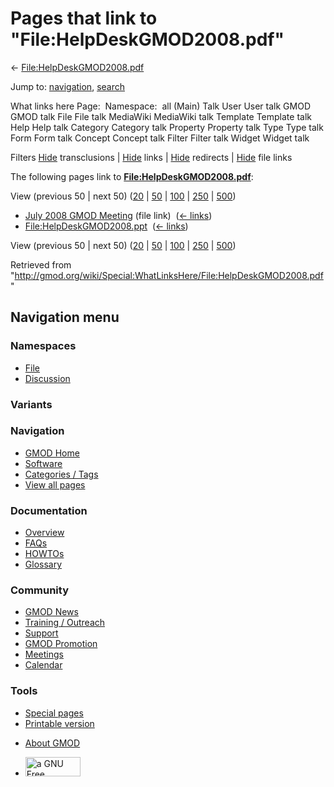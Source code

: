<div id="mw-page-base" class="noprint">

</div>

<div id="mw-head-base" class="noprint">

</div>

<div id="content" class="mw-body" role="main">

<span id="top"></span>

<div id="mw-js-message" style="display:none;">

</div>



# <span dir="auto">Pages that link to "File:HelpDeskGMOD2008.pdf"</span>

<div id="bodyContent">

<div id="contentSub">

←
[File:HelpDeskGMOD2008.pdf](/wiki/File:HelpDeskGMOD2008.pdf "File:HelpDeskGMOD2008.pdf")

</div>

<div id="jump-to-nav" class="mw-jump">

Jump to: [navigation](#mw-navigation), [search](#p-search)

</div>

<div id="mw-content-text">

What links here Page:  Namespace:  all (Main) Talk User User talk GMOD
GMOD talk File File talk MediaWiki MediaWiki talk Template Template talk
Help Help talk Category Category talk Property Property talk Type Type
talk Form Form talk Concept Concept talk Filter Filter talk Widget
Widget talk

Filters
[Hide](/mediawiki/index.php?title=Special:WhatLinksHere/File:HelpDeskGMOD2008.pdf&hidetrans=1 "Special:WhatLinksHere/File:HelpDeskGMOD2008.pdf")
transclusions \|
[Hide](/mediawiki/index.php?title=Special:WhatLinksHere/File:HelpDeskGMOD2008.pdf&hidelinks=1 "Special:WhatLinksHere/File:HelpDeskGMOD2008.pdf")
links \|
[Hide](/mediawiki/index.php?title=Special:WhatLinksHere/File:HelpDeskGMOD2008.pdf&hideredirs=1 "Special:WhatLinksHere/File:HelpDeskGMOD2008.pdf")
redirects \|
[Hide](/mediawiki/index.php?title=Special:WhatLinksHere/File:HelpDeskGMOD2008.pdf&hideimages=1 "Special:WhatLinksHere/File:HelpDeskGMOD2008.pdf")
file links

The following pages link to
**[File:HelpDeskGMOD2008.pdf](/wiki/File:HelpDeskGMOD2008.pdf "File:HelpDeskGMOD2008.pdf")**:

View (previous 50 \| next 50)
([20](/mediawiki/index.php?title=Special:WhatLinksHere/File:HelpDeskGMOD2008.pdf&limit=20 "Special:WhatLinksHere/File:HelpDeskGMOD2008.pdf")
\|
[50](/mediawiki/index.php?title=Special:WhatLinksHere/File:HelpDeskGMOD2008.pdf&limit=50 "Special:WhatLinksHere/File:HelpDeskGMOD2008.pdf")
\|
[100](/mediawiki/index.php?title=Special:WhatLinksHere/File:HelpDeskGMOD2008.pdf&limit=100 "Special:WhatLinksHere/File:HelpDeskGMOD2008.pdf")
\|
[250](/mediawiki/index.php?title=Special:WhatLinksHere/File:HelpDeskGMOD2008.pdf&limit=250 "Special:WhatLinksHere/File:HelpDeskGMOD2008.pdf")
\|
[500](/mediawiki/index.php?title=Special:WhatLinksHere/File:HelpDeskGMOD2008.pdf&limit=500 "Special:WhatLinksHere/File:HelpDeskGMOD2008.pdf"))

- [July 2008 GMOD
  Meeting](/wiki/July_2008_GMOD_Meeting "July 2008 GMOD Meeting") (file
  link) ‎ <span class="mw-whatlinkshere-tools">([←
  links](/mediawiki/index.php?title=Special:WhatLinksHere&target=July+2008+GMOD+Meeting "Special:WhatLinksHere"))</span>
- [File:HelpDeskGMOD2008.ppt](/wiki/File:HelpDeskGMOD2008.ppt "File:HelpDeskGMOD2008.ppt")
  ‎ <span class="mw-whatlinkshere-tools">([←
  links](/mediawiki/index.php?title=Special:WhatLinksHere&target=File%3AHelpDeskGMOD2008.ppt "Special:WhatLinksHere"))</span>

View (previous 50 \| next 50)
([20](/mediawiki/index.php?title=Special:WhatLinksHere/File:HelpDeskGMOD2008.pdf&limit=20 "Special:WhatLinksHere/File:HelpDeskGMOD2008.pdf")
\|
[50](/mediawiki/index.php?title=Special:WhatLinksHere/File:HelpDeskGMOD2008.pdf&limit=50 "Special:WhatLinksHere/File:HelpDeskGMOD2008.pdf")
\|
[100](/mediawiki/index.php?title=Special:WhatLinksHere/File:HelpDeskGMOD2008.pdf&limit=100 "Special:WhatLinksHere/File:HelpDeskGMOD2008.pdf")
\|
[250](/mediawiki/index.php?title=Special:WhatLinksHere/File:HelpDeskGMOD2008.pdf&limit=250 "Special:WhatLinksHere/File:HelpDeskGMOD2008.pdf")
\|
[500](/mediawiki/index.php?title=Special:WhatLinksHere/File:HelpDeskGMOD2008.pdf&limit=500 "Special:WhatLinksHere/File:HelpDeskGMOD2008.pdf"))

</div>

<div class="printfooter">

Retrieved from
"<http://gmod.org/wiki/Special:WhatLinksHere/File:HelpDeskGMOD2008.pdf>"

</div>

<div id="catlinks" class="catlinks catlinks-allhidden">

</div>

<div class="visualClear">

</div>

</div>

</div>

<div id="mw-navigation">

## Navigation menu

<div id="mw-head">



<div id="left-navigation">

<div id="p-namespaces" class="vectorTabs" role="navigation"
aria-labelledby="p-namespaces-label">

### Namespaces

- <span id="ca-nstab-image"><a href="/wiki/File:HelpDeskGMOD2008.pdf" accesskey="c"
  title="View the file page [c]">File</a></span>
- <span id="ca-talk"><a
  href="/mediawiki/index.php?title=File_talk:HelpDeskGMOD2008.pdf&amp;action=edit&amp;redlink=1"
  accesskey="t"
  title="Discussion about the content page [t]">Discussion</a></span>

</div>

<div id="p-variants" class="vectorMenu emptyPortlet" role="navigation"
aria-labelledby="p-variants-label">

### 

### Variants[](#)

<div class="menu">

</div>

</div>

</div>

<div id="right-navigation">





</div>



</div>

</div>

</div>

<div id="mw-panel">

<div id="p-logo" role="banner">

<a href="/wiki/Main_Page"
style="background-image: url(http://gmod.org/images/GMOD-cogs.png);"
title="Visit the main page"></a>

</div>

<div id="p-Navigation" class="portal" role="navigation"
aria-labelledby="p-Navigation-label">

### Navigation

<div class="body">

- <span id="n-GMOD-Home">[GMOD Home](/wiki/Main_Page)</span>
- <span id="n-Software">[Software](/wiki/GMOD_Components)</span>
- <span id="n-Categories-.2F-Tags">[Categories /
  Tags](/wiki/Categories)</span>
- <span id="n-View-all-pages">[View all
  pages](/wiki/Special:AllPages)</span>

</div>

</div>

<div id="p-Documentation" class="portal" role="navigation"
aria-labelledby="p-Documentation-label">

### Documentation

<div class="body">

- <span id="n-Overview">[Overview](/wiki/Overview)</span>
- <span id="n-FAQs">[FAQs](/wiki/Category:FAQ)</span>
- <span id="n-HOWTOs">[HOWTOs](/wiki/Category:HOWTO)</span>
- <span id="n-Glossary">[Glossary](/wiki/Glossary)</span>

</div>

</div>

<div id="p-Community" class="portal" role="navigation"
aria-labelledby="p-Community-label">

### Community

<div class="body">

- <span id="n-GMOD-News">[GMOD News](/wiki/GMOD_News)</span>
- <span id="n-Training-.2F-Outreach">[Training /
  Outreach](/wiki/Training_and_Outreach)</span>
- <span id="n-Support">[Support](/wiki/Support)</span>
- <span id="n-GMOD-Promotion">[GMOD
  Promotion](/wiki/GMOD_Promotion)</span>
- <span id="n-Meetings">[Meetings](/wiki/Meetings)</span>
- <span id="n-Calendar">[Calendar](/wiki/Calendar)</span>

</div>

</div>

<div id="p-tb" class="portal" role="navigation"
aria-labelledby="p-tb-label">

### Tools

<div class="body">

- <span id="t-specialpages"><a href="/wiki/Special:SpecialPages" accesskey="q"
  title="A list of all special pages [q]">Special pages</a></span>
- <span id="t-print"><a
  href="/mediawiki/index.php?title=Special:WhatLinksHere/File:HelpDeskGMOD2008.pdf&amp;printable=yes"
  rel="alternate" accesskey="p"
  title="Printable version of this page [p]">Printable version</a></span>

</div>

</div>

</div>

</div>

<div id="footer" role="contentinfo">

- <span id="footer-places-about">[About
  GMOD](/wiki/GMOD:About "GMOD:About")</span>

<!-- -->

- <span id="footer-copyrightico">[<img src="http://www.gnu.org/graphics/gfdl-logo-small.png" width="88"
  height="31" alt="a GNU Free Documentation License" />](http://www.gnu.org/licenses/fdl-1.3.html)</span>


<div style="clear:both">

</div>

</div>
